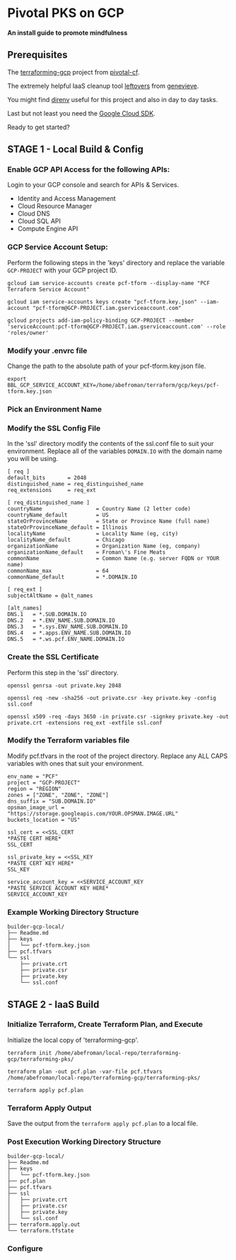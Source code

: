 # Pivotal PKS on GCP
**An install guide to promote mindfulness**

## Prerequisites
The [terraforming-gcp](https://github.com/pivotal-cf/terraforming-gcp/) project from [pivotal-cf](https://github.com/pivotal-cf).

The extremely helpful IaaS cleanup tool [leftovers](https://github.com/genevieve/leftovers) from [genevieve](https://github.com/genevieve).

You might find [direnv](https://direnv.net/) useful for this project and also in day to day tasks.

Last but not least you need the [Google Cloud SDK](https://cloud.google.com/sdk/docs/).

Ready to get started?

## STAGE 1 - Local Build & Config
### Enable GCP API Access for the following APIs:
Login to your GCP console and search for APIs & Services.

  - Identity and Access Management
  - Cloud Resource Manager
  - Cloud DNS
  - Cloud SQL API
  - Compute Engine API

### GCP Service Account Setup:
Perform the following steps in the 'keys' directory and replace the variable `GCP-PROJECT` with your GCP project ID.
```
gcloud iam service-accounts create pcf-tform --display-name "PCF Terraform Service Account"

gcloud iam service-accounts keys create "pcf-tform.key.json" --iam-account "pcf-tform@GCP-PROJECT.iam.gserviceaccount.com"

gcloud projects add-iam-policy-binding GCP-PROJECT --member 'serviceAccount:pcf-tform@GCP-PROJECT.iam.gserviceaccount.com' --role 'roles/owner'
```

### Modify your .envrc file
Change the path to the absolute path of your pcf-tform.key.json file.
```
export BBL_GCP_SERVICE_ACCOUNT_KEY=/home/abefroman/terraform/gcp/keys/pcf-tform.key.json
```

### Pick an Environment Name

### Modify the SSL Config File
In the 'ssl' directory modify the contents of the ssl.conf file to suit your environment. Replace all of the variables `DOMAIN.IO` with the domain name you will be using.
```
[ req ]
default_bits       = 2048
distinguished_name = req_distinguished_name
req_extensions     = req_ext

[ req_distinguished_name ]
countryName                 = Country Name (2 letter code)
countryName_default         = US
stateOrProvinceName         = State or Province Name (full name)
stateOrProvinceName_default = Illinois
localityName                = Locality Name (eg, city)
localityName_default        = Chicago
organizationName            = Organization Name (eg, company)
organizationName_default    = Froman\'s Fine Meats
commonName                  = Common Name (e.g. server FQDN or YOUR name)
commonName_max              = 64
commonName_default          = *.DOMAIN.IO

[ req_ext ]
subjectAltName = @alt_names

[alt_names]
DNS.1   = *.SUB.DOMAIN.IO
DNS.2   = *.ENV_NAME.SUB.DOMAIN.IO
DNS.3	= *.sys.ENV_NAME.SUB.DOMAIN.IO
DNS.4	= *.apps.ENV_NAME.SUB.DOMAIN.IO
DNS.5	= *.ws.pcf.ENV_NAME.DOMAIN.IO
```

### Create the SSL Certificate
Perform this step in the 'ssl' directory.
```
openssl genrsa -out private.key 2048

openssl req -new -sha256 -out private.csr -key private.key -config ssl.conf

openssl x509 -req -days 3650 -in private.csr -signkey private.key -out private.crt -extensions req_ext -extfile ssl.conf
```

### Modify the Terraform variables file
Modify pcf.tfvars in the root of the project directory. Replace any ALL CAPS variables with ones that suit your environment.
```
env_name = "PCF"
project	= "GCP-PROJECT"
region = "REGION"
zones = ["ZONE", "ZONE", "ZONE"]
dns_suffix = "SUB.DOMAIN.IO"
opsman_image_url = "https://storage.googleapis.com/YOUR.OPSMAN.IMAGE.URL"
buckets_location = "US"

ssl_cert = <<SSL_CERT
*PASTE CERT HERE*
SSL_CERT

ssl_private_key = <<SSL_KEY
*PASTE CERT KEY HERE*
SSL_KEY

service_account_key = <<SERVICE_ACCOUNT_KEY
*PASTE SERVICE ACCOUNT KEY HERE*
SERVICE_ACCOUNT_KEY
```

### Example Working Directory Structure
```
builder-gcp-local/
├── Readme.md
├── keys
│   └── pcf-tform.key.json
├── pcf.tfvars
└── ssl
    ├── private.crt
    ├── private.csr
    ├── private.key
    └── ssl.conf
```

## STAGE 2 - IaaS Build
### Initialize Terraform, Create Terraform Plan, and Execute
Initialize the local copy of 'terraforming-gcp'.
```
terraform init /home/abefroman/local-repo/terraforming-gcp/terraforming-pks/

terraform plan -out pcf.plan -var-file pcf.tfvars /home/abefroman/local-repo/terraforming-gcp/terraforming-pks/

terraform apply pcf.plan
```

### Terraform Apply Output
Save the output from the `terraform apply pcf.plan` to a local file.


### Post Execution Working Directory Structure
```
builder-gcp-local/
├── Readme.md
├── keys
│   └── pcf-tform.key.json
├── pcf.plan
├── pcf.tfvars
├── ssl
│   ├── private.crt
│   ├── private.csr
│   ├── private.key
│   └── ssl.conf
├── terraform.apply.out
└── terraform.tfstate
```

### Configure
<!--- SAMPLE COMMENT --->

